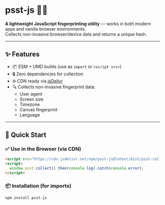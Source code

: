 # psst-js 🕵️‍♂️

**A lightweight JavaScript fingerprinting utility** — works in both modern apps and vanilla browser environments.  
Collects non-invasive browser/device data and returns a unique hash.

---

## ✨ Features

- 📦 ESM + UMD builds (use as `import` or `<script src>`)
- 🔒 Zero dependencies for collection
- 🌐 CDN ready via [jsDelivr](https://www.jsdelivr.com)
- 🔍 Collects non-invasive fingerprint data:
  - User agent
  - Screen size
  - Timezone
  - Canvas fingerprint
  - Language

---

## 🚀 Quick Start

### ✅ Use in the Browser (via CDN)

```html
<script src="https://cdn.jsdelivr.net/npm/psst-js@latest/dist/psst-collector.min.js"></script>
<script>
  window.psst.collect().then(console.log).catch(console.error);
</script>
```

### 📦 Installation (for imports)

```bash
npm install psst-js
```
